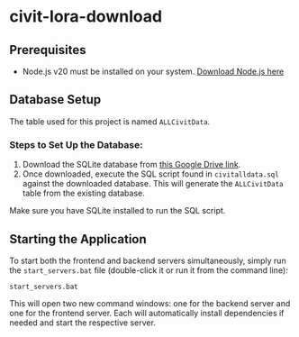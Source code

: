 # civit-lora-download

## Prerequisites
- Node.js v20 must be installed on your system. [Download Node.js here](https://nodejs.org/en/download)


## Database Setup

The table used for this project is named `ALLCivitData`.

### Steps to Set Up the Database:
1. Download the SQLite database from [this Google Drive link](https://drive.google.com/drive/folders/1jMbwb3HUcDNB2H6n1GXt2WKK-COpbdrQ).
2. Once downloaded, execute the SQL script found in `civitalldata.sql` against the downloaded database. This will generate the `ALLCivitData` table from the existing database.

Make sure you have SQLite installed to run the SQL script.

## Starting the Application

To start both the frontend and backend servers simultaneously, simply run the `start_servers.bat` file (double-click it or run it from the command line):

```
start_servers.bat
```

This will open two new command windows: one for the backend server and one for the frontend server. Each will automatically install dependencies if needed and start the respective server.
